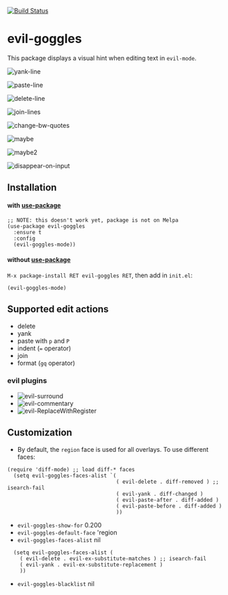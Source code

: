 [![Build Status](https://travis-ci.org/edkolev/evil-goggles.svg?branch=master)](https://travis-ci.org/edkolev/evil-goggles)

evil-goggles
=========

This package displays a visual hint when editing text in
`evil-mode`.


![yank-line](https://cloud.githubusercontent.com/assets/1532071/25258975/e16109a4-264b-11e7-89da-b44dab56ffd9.gif)


![paste-line](https://cloud.githubusercontent.com/assets/1532071/25258974/e156c200-264b-11e7-88ce-1316add482ca.gif)


![delete-line](https://cloud.githubusercontent.com/assets/1532071/25258971/e14c4a78-264b-11e7-8943-6b2197cf9a98.gif)


![join-lines](https://cloud.githubusercontent.com/assets/1532071/25258972/e14d6412-264b-11e7-8d20-9c930c78c179.gif)


![change-bw-quotes](https://cloud.githubusercontent.com/assets/1532071/25258968/e140b104-264b-11e7-8097-ed40456698d6.gif)


![maybe](https://cloud.githubusercontent.com/assets/1532071/25258973/e14e166e-264b-11e7-8ffb-7fafccc38324.gif)


![maybe2](https://cloud.githubusercontent.com/assets/1532071/25258969/e14a718a-264b-11e7-8d0e-221b84ecdeac.gif)


![disappear-on-input](https://cloud.githubusercontent.com/assets/1532071/25258970/e14bb46e-264b-11e7-814d-e64d8a26a308.gif)


Installation
------------

#### with [use-package](https://github.com/jwiegley/use-package)
``` emacs-lisp
;; NOTE: this doesn't work yet, package is not on Melpa
(use-package evil-goggles
  :ensure t
  :config
  (evil-goggles-mode))
```

#### without [use-package](https://github.com/jwiegley/use-package)

`M-x package-install RET evil-goggles RET`, then add in `init.el`:

`(evil-goggles-mode)`

## Supported edit actions

- delete
- yank
- paste with `p` and `P`
- indent (`=` operator)
- join
- format (`gq` operator)

### evil plugins

- ![evil-surround](https://github.com/timcharper/evil-surround)
- ![evil-commentary](https://github.com/linktohack/evil-commentary)
- ![evil-ReplaceWithRegister](https://github.com/Dewdrops/evil-ReplaceWithRegister)

Customization
-------------

- By default, the `region` face is used for all overlays. To use different faces:
```emacs-lisp
(require 'diff-mode) ;; load diff-* faces
  (setq evil-goggles-faces-alist `(
                                   ( evil-delete . diff-removed ) ;; isearch-fail
                                   ( evil-yank . diff-changed )
                                   ( evil-paste-after . diff-added )
                                   ( evil-paste-before . diff-added )
                                   ))
```

- `evil-goggles-show-for` 0.200
- `evil-goggles-default-face` 'region
- `evil-goggles-faces-alist` nil
``` emacs-lisp
  (setq evil-goggles-faces-alist (
    ( evil-delete . evil-ex-substitute-matches ) ;; isearch-fail
    ( evil-yank . evil-ex-substitute-replacement )
    ))
```
- `evil-goggles-blacklist` nil
